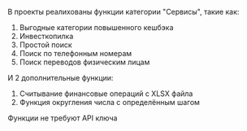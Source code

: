 В проекты реалихованы функции категории "Сервисы", такие как:

1) Выгодные категории повышенного кешбэка
2) Инвесткопилка
3) Простой поиск
4) Поиск по телефонным номерам
5) Поиск переводов физическим лицам

И 2 дополнительные функции:
1) Считывание финансовые операций с XLSX файла
2) Функция округления числа с определённым шагом
   
Функции не требуют API ключа

